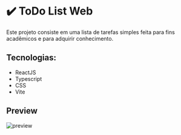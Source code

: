 # ✔️ ToDo List Web 

Este projeto consiste em uma lista de tarefas simples feita para fins acadêmicos e para adquirir conhecimento.

## Tecnologias:
- ReactJS
- Typescript
- CSS
- Vite

## Preview
![preview](image.png)
